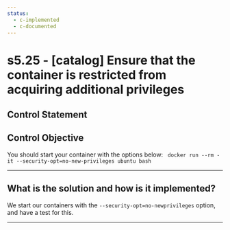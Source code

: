 ```yaml
---
status:
  - c-implemented
  - c-documented
---
```


# s5.25 - \[catalog\] Ensure that  the container is restricted from acquiring additional privileges

## Control Statement

## Control Objective

You should start your container with the options below:  ```  docker run --rm -it --security-opt=no-new-privileges ubuntu bash  ```

______________________________________________________________________

## What is the solution and how is it implemented?

We start our containers with the `--security-opt=no-newprivileges` option, and have a test for this.

______________________________________________________________________
